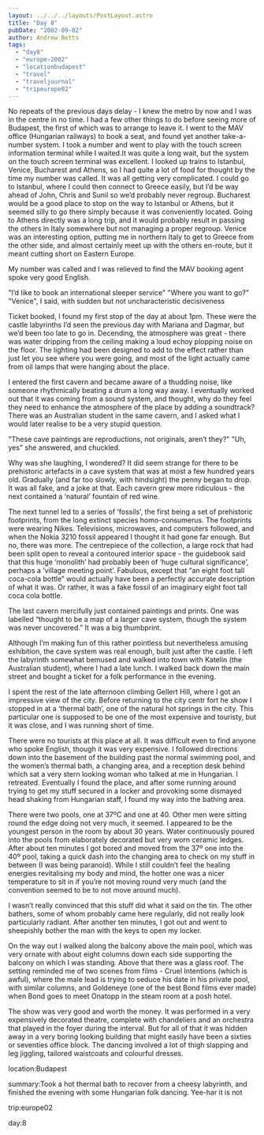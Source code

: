 ```yaml
---
layout: ../../../layouts/PostLayout.astro
title: "Day 8"
pubDate: "2002-09-02"
author: Andrew Betts
tags: 
  - "day8"
  - "europe-2002"
  - "locationbudapest"
  - "travel"
  - "traveljournal"
  - "tripeurope02"
---
```


No repeats of the previous days delay - I knew the metro by now and I was in the centre in no time. I had a few other things to do before seeing more of Budapest, the first of which was to arrange to leave it. I went to the MAV office (Hungarian railways) to book a seat, and found yet another take-a-number system. I took a number and went to play with the touch screen information terminal while I waited.It was quite a long wait, but the system on the touch screen terminal was excellent. I looked up trains to Istanbul, Venice, Bucharest and Athens, so I had quite a lot of food for thought by the time my number was called. It was all getting very complicated. I could go to Istanbul, where I could then connect to Greece easily, but I’d be way ahead of John, Chris and Sunil so we’d probably never regroup. Bucharest would be a good place to stop on the way to Istanbul or Athens, but it seemed silly to go there simply because it was conveniently located. Going to Athens directly was a long trip, and it would probably result in passing the others in Italy somewhere but not managing a proper regroup. Venice was an interesting option, putting me in northern Italy to get to Greece from the other side, and almost certainly meet up with the others en-route, but it meant cutting short on Eastern Europe.

My number was called and I was relieved to find the MAV booking agent spoke very good English.

"I’d like to book an international sleeper service" "Where you want to go?" "Venice", I said, with sudden but not uncharacteristic decisiveness

Ticket booked, I found my first stop of the day at about 1pm. These were the castle labyrinths I’d seen the previous day with Mariana and Dagmar, but we’d been too late to go in. Decending, the atmosphere was great - there was water dripping from the ceiling making a loud echoy plopping noise on the floor. The lighting had been designed to add to the effect rather than just let you see where you were going, and most of the light actually came from oil lamps that were hanging about the place.

I entered the first cavern and became aware of a thudding noise, like someone rhythmically beating a drum a long way away. I eventually worked out that it was coming from a sound system, and thought, why do they feel they need to enhance the atmosphere of the place by adding a soundtrack? There was an Australian student in the same cavern, and I asked what I would later realise to be a very stupid question.

"These cave paintings are reproductions, not originals, aren’t they?" "Uh, yes" she answered, and chuckled.

Why was she laughing, I wondered? It did seem strange for there to be prehistoric artefacts in a cave system that was at most a few hundred years old. Gradually (and far too slowly, with hindsight) the penny began to drop. It was all fake, and a joke at that. Each cavern grew more ridiculous - the next contained a ‘natural’ fountain of red wine.

The next tunnel led to a series of ‘fossils’, the first being a set of prehistoric footprints, from the long extinct species homo-consumerus. The footprints were wearing Nikes. Televisions, microwaves, and computers followed, and when the Nokia 3210 fossil appeared I thought it had gone far enough. But no, there was more. The centrepiece of the collection, a large rock that had been split open to reveal a contoured interior space - the guidebook said that this huge ‘monolith’ had probably been of ‘huge cultural significance’, perhaps a ‘village meeting point’. Fabulous, except that “an eight foot tall coca-cola bottle” would actually have been a perfectly accurate description of what it was. Or rather, it was a fake fossil of an imaginary eight foot tall coca cola bottle.

The last cavern mercifully just contained paintings and prints. One was labelled “thought to be a map of a larger cave system, though the system was never uncovered.” It was a big thumbprint.

Although I’m making fun of this rather pointless but nevertheless amusing exhibition, the cave system was real enough, built just after the castle. I left the labyrinth somewhat bemused and walked into town with Katelin (the Australian student), where I had a late lunch. I walked back down the main street and bought a ticket for a folk performance in the evening.

I spent the rest of the late afternoon climbing Gellert Hill, where I got an impressive view of the city. Before returning to the city centr fort he show I stopped in at a ‘thermal bath’, one of the natural hot springs in the city. This particular one is supposed to be one of the most expensive and touristy, but it was close, and I was running short of time.

There were no tourists at this place at all. It was difficult even to find anyone who spoke English, though it was very expensive. I followed directions down into the basement of the building past the normal swimming pool, and the women’s thermal bath, a changing area, and a reception desk behind which sat a very stern looking woman who talked at me in Hungarian. I retreated. Eventually I found the place, and after some running around trying to get my stuff secured in a locker and provoking some dismayed head shaking from Hungarian staff, I found my way into the bathing area.

There were two pools, one at 37ºC and one at 40. Other men were sitting round the edge doing not very much, it seemed. I appeared to be the youngest person in the room by about 30 years. Water continuously poured into the pools from elaborately decorated but very worn ceramic ledges. After about ten minutes I got bored and moved from the 37º one into the 40º pool, taking a quick dash into the changing area to check on my stuff in between (I was being paranoid). While I still couldn’t feel the healing energies revitalising my body and mind, the hotter one was a nicer temperature to sit in if you’re not moving round very much (and the convention seemed to be to not move around much).

I wasn’t really convinced that this stuff did what it said on the tin. The other bathers, some of whom probably came here regularly, did not really look particularly radiant. After another ten minutes, I got out and went to sheepishly bother the man with the keys to open my locker.

On the way out I walked along the balcony above the main pool, which was very ornate with about eight columns down each side supporting the balcony on which I was standing. Above that there was a glass roof. The setting reminded me of two scenes from films - Cruel Intentions (which is awful), where the male lead is trying to seduce his date in his private pool, with similar columns, and Goldeneye (one of the best Bond films ever made) when Bond goes to meet Onatopp in the steam room at a posh hotel.

The show was very good and worth the money. It was performed in a very expensively decorated theatre, complete with chandeliers and an orchestra that played in the foyer during the interval. But for all of that it was hidden away in a very boring looking building that might easily have been a sixties or seventies office block. The dancing involved a lot of thigh slapping and leg jiggling, tailored waistcoats and colourful dresses.

location:Budapest

summary:Took a hot thermal bath to recover from a cheesy labyrinth, and finished the evening with some Hungarian folk dancing. Yee-har it is not

trip:europe02

day:8
